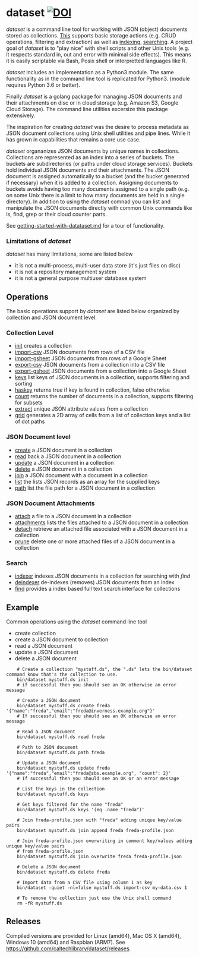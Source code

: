 
# dataset   [![DOI](https://data.caltech.edu/badge/79394591.svg)](https://data.caltech.edu/badge/latestdoi/79394591)

_dataset_ is a command line tool for working with JSON (object) documents stored as 
collections.  [This](docs/dataset/) supports basic storage actions (e.g. CRUD operations, filtering
and extraction) as well as [indexing](docs/dataset/indexer.html), [searching](docs/dataset/find.html).
A project goal of _dataset_ is to "play nice" with shell scripts and other 
Unix tools (e.g. it respects standard in, out and error with minimal side effects). This means it is 
easily scriptable via Bash, Posix shell or interpretted languages like R.

_dataset_ includes an implementation as a Python3 module. The same functionality as in the command line tool is 
replicated for Python3. (module requires Python 3.6 or better).

Finally _dataset_ is a golang package for managing JSON documents and their attachments on disc or in cloud storage
(e.g. Amazon S3, Google Cloud Storage). The command line utilities excersize this package extensively.

The inspiration for creating _dataset_ was the desire to process metadata as JSON document collections using
Unix shell utilities and pipe lines. While it has grown in capabilities that remains a core use case.

_dataset_ organanizes JSON documents by unique names in collections. Collections are represented
as an index into a series of buckets. The buckets are subdirectories (or paths under cloud storage services). 
Buckets hold individual JSON documents and their attachments. The JSON document is assigned automatically to a
bucket (and the bucket generated if necessary) when it is added to a collection. 
Assigning documents to buckets avoids having too many documents assigned to a single path (e.g. on some Unix 
there is a limit to how many documents are held in a single directory). In addition to using the _dataset_ 
comnad you can list and manipulate the JSON documents directly with common Unix commands like ls, find, grep or 
their cloud counter parts.

See [getting-started-with-datataset.md](docs/getting-started-with-dataset.html) for a tour of functionality.

### Limitations of _dataset_

_dataset_ has many limitations, some are listed below

+ it is not a multi-process, multi-user data store (it's just files on disc)
+ it is not a repository management system
+ it is not a general purpose multiuser database system


## Operations

The basic operations support by *dataset* are listed below organized by collection and JSON document level.

### Collection Level

+ [init](docs/dataset/init.html) creates a collection
+ [import-csv](docs/dataset/import-csv.html) JSON documents from rows of a CSV file
+ [import-gsheet](docs/dataset/import-gsheet.html) JSON documents from rows of a Google Sheet
+ [export-csv](docs/dataset/export-csv.html) JSON documents from a collection into a CSV file
+ [export-gsheet](docs/dataset/export-gsheet.html) JSON documents from a collection into a Google Sheet
+ [keys](docs/dataset/keys.html) list keys of JSON documents in a collection, supports filtering and sorting
+ [haskey](docs/dataset/haskey.html) returns true if key is found in collection, false otherwise
+ [count](docs/dataset/count.html) returns the number of documents in a collection, supports filtering for subsets
+ [extract](docs/dataset/extract.html) unique JSON attribute values from a collection
+ [grid](docs/dataset/grid.html) generates a 2D array of cells from a list of collection keys and a list of dot paths


### JSON Document level

+ [create](docs/dataset/create.html) a JSON document in a collection
+ [read](docs/dataset/read.html) back a JSON document in a collection
+ [update](docs/dataset/update.html) a JSON document in a collection
+ [delete](docs/dataset/delete.html) a JSON document in a collection
+ [join](docs/dataset/join.html) a JSON document with a document in a collection
+ [list](docs/dataset/list.html) the lists JSON records as an array for the supplied keys
+ [path](docs/dataset/path.html) list the file path for a JSON document in a collection


### JSON Document Attachments

+ [attach](docs/dataset/attach.html) a file to a JSON document in a collection
+ [attachments](docs/dataset/attachments.html) lists the files attached to a JSON document in a collection
+ [detach](docs/dataset/detach.html) retrieve an attached file associated with a JSON document in a collection
+ [prune](docs/dataset/prune.html) delete one or more attached files of a JSON document in a collection

### Search

+ [indexer](docs/dataset/indexer.html) indexes JSON documents in a collection for searching with _find_
+ [deindexer](docs/dataset/deindexer.html) de-indexes (removes) JSON documents from an index
+ [find](docs/dataset/find.html) provides a index based full text search interface for collections


## Example

Common operations using the *dataset* command line tool

+ create collection
+ create a JSON document to collection
+ read a JSON document
+ update a JSON document
+ delete a JSON document

```shell
    # Create a collection "mystuff.ds", the ".ds" lets the bin/dataset command know that's the collection to use. 
    bin/dataset mystuff.ds init
    # if successful then you should see an OK otherwise an error message

    # Create a JSON document 
    bin/dataset mystuff.ds create freda '{"name":"freda","email":"freda@inverness.example.org"}'
    # If successful then you should see an OK otherwise an error message

    # Read a JSON document
    bin/dataset mystuff.ds read freda
    
    # Path to JSON document
    bin/dataset mystuff.ds path freda

    # Update a JSON document
    bin/dataset mystuff.ds update freda '{"name":"freda","email":"freda@zbs.example.org", "count": 2}'
    # If successful then you should see an OK or an error message

    # List the keys in the collection
    bin/dataset mystuff.ds keys

    # Get keys filtered for the name "freda"
    bin/dataset mystuff.ds keys '(eq .name "freda")'

    # Join freda-profile.json with "freda" adding unique key/value pairs
    bin/dataset mystuff.ds join append freda freda-profile.json

    # Join freda-profile.json overwriting in commont key/values adding unique key/value pairs
    # from freda-profile.json
    bin/dataset mystuff.ds join overwrite freda freda-profile.json

    # Delete a JSON document
    bin/dataset mystuff.ds delete freda

    # Import data from a CSV file using column 1 as key
    bin/dataset -quiet -nl=false mystuff.ds import-csv my-data.csv 1

    # To remove the collection just use the Unix shell command
    rm -fR mystuff.ds
```

## Releases

Compiled versions are provided for Linux (amd64), Mac OS X (amd64), Windows 10 (amd64) and Raspbian (ARM7). 
See https://github.com/caltechlibrary/dataset/releases.

